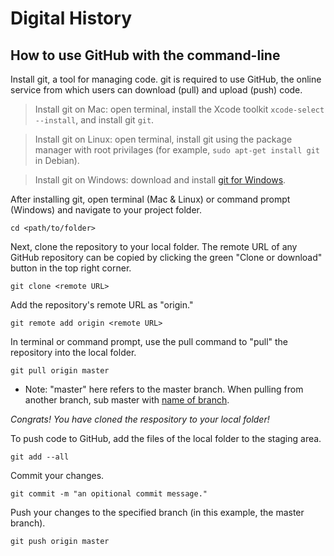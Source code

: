 # Digital History


## How to use GitHub with the command-line

Install git, a tool for managing code. git is required to use GitHub, the online service from which users can download (pull) and upload (push) code. 

> Install git on Mac: open terminal, install the Xcode toolkit `xcode-select --install`, and install git `git`.

> Install git on Linux: open terminal, install git using the package manager with root privilages (for example, `sudo apt-get install git` in Debian).

> Install git on Windows: download and install [git for Windows](https://git-scm.com/downloads). 

After installing git, open terminal (Mac & Linux) or command prompt (Windows) and navigate to your project folder. 

`cd <path/to/folder>`

Next, clone the repository to your local folder. The remote URL of any GitHub repository can be copied by clicking the green "Clone or download" button in the top right corner.

`git clone <remote URL>`

Add the repository's remote URL as "origin." 

`git remote add origin <remote URL>`

In terminal or command prompt, use the pull command to "pull" the repository into the local folder. 

`git pull origin master`

 * Note: "master" here refers to the master branch. When pulling from another branch, sub master with [name of branch](https://help.github.com/en/github/collaborating-with-issues-and-pull-requests/about-branches).

_Congrats! You have cloned the respository to your local folder!_

To push code to GitHub, add the files of the local folder to the staging area.

`git add --all`

Commit your changes. 

`git commit -m "an opitional commit message."`

Push your changes to the specified branch (in this example, the master branch). 

`git push origin master`









